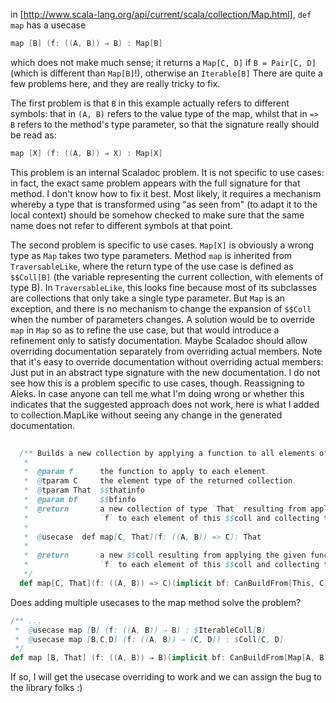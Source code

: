 in [http://www.scala-lang.org/api/current/scala/collection/Map.html], `def map` has a usecase

```scala
map [B] (f: ((A, B)) ⇒ B) : Map[B]
```

which does not make much sense; it returns a `Map[C, D]` if `B = Pair[C, D]` (which is different than `Map[B]`!), otherwise an `Iterable[B]`
There are quite a few problems here, and they are really tricky to fix.

The first problem is that `B` in this example actually refers to different symbols: that in `(A, B)` refers to the value type of the map, whilst that in `=> B` refers to the method's type parameter, so that the signature really should be read as:
```scala
map [X] (f: ((A, B)) ⇒ X) : Map[X]
```
This problem is an internal Scaladoc problem. It is not specific to use cases: in fact, the exact same problem appears with the full signature for that method. I don't know how to fix it best. Most likely, it requires a mechanism whereby a type that is transformed using "as seen from" (to adapt it to the local context) should be somehow checked to make sure that the same name does not refer to different symbols at that point.

The second problem is specific to use cases. `Map[X]` is obviously a wrong type as `Map` takes two type parameters. Method `map` is inherited from `TraversableLike`, where the return type of the use case is defined as `$$Coll[B]` (the variable representing the current collection, with elements of type B). In `TraversableLike`, this looks fine because most of its subclasses are collections that only take a single type parameter. But `Map` is an exception, and there is no mechanism to change the expansion of `$$Coll` when the number of parameters changes. A solution would be to override `map` in `Map` so as to refine the use case, but that would introduce a refinement only to satisfy documentation. Maybe Scaladoc should allow overriding documentation separately from overriding actual members.
Note that it's easy to override documentation without overriding actual members: Just put in an abstract type signature with the new documentation. I do not see how this is a problem specific to use cases, though. Reassigning to Aleks.
In case anyone can tell me what I'm doing wrong or whether this indicates that the suggested approach does not work, here is what I added to collection.MapLike without seeing any change in the generated documentation.
```scala
  
  /** Builds a new collection by applying a function to all elements of this $$coll.
   *
   *  @param f      the function to apply to each element.
   *  @tparam C     the element type of the returned collection.
   *  @tparam That  $$thatinfo
   *  @param bf     $$bfinfo
   *  @return       a new collection of type `That` resulting from applying the given function
   *                `f` to each element of this $$coll and collecting the results.
   *
   *  @usecase  def map[C, That](f: ((A, B)) => C): That
   *  
   *  @return       a new $$coll resulting from applying the given function
   *                `f` to each element of this $$coll and collecting the results.
   */
  def map[C, That](f: ((A, B)) => C)(implicit bf: CanBuildFrom[This, C, That]): That
```
Does adding multiple usecases to the map method solve the problem?

```scala
/** ...
 *  @usecase map [B] (f: ((A, B)) ⇒ B) : $IterableColl[B]
 *  @usecase map [B,C,D] (f: ((A, B)) ⇒ (C, D)) : $Coll[C, D]
 */
def map [B, That] (f: ((A, B)) ⇒ B)(implicit bf: CanBuildFrom[Map[A, B], B, That]): That 
```

If so, I will get the usecase overriding to work and we can assign the bug to the library folks :)
